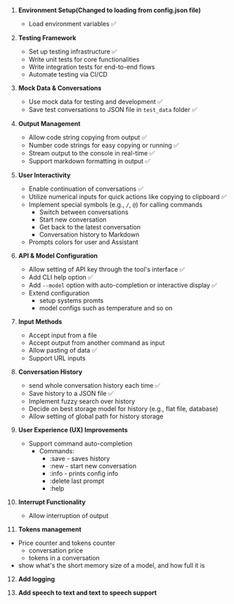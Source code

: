 1. **Environment Setup(Changed to loading from config.json file)**

   - Load environment variables ✅

2. **Testing Framework**

   - Set up testing infrastructure ✅
   - Write unit tests for core functionalities
   - Write integration tests for end-to-end flows
   - Automate testing via CI/CD

3. **Mock Data & Conversations**

   - Use mock data for testing and development ✅
   - Save test conversations to JSON file in `test_data` folder ✅

4. **Output Management**

   - Allow code string copying from output ✅
   - Number code strings for easy copying or running ✅
   - Stream output to the console in real-time ✅
   - Support markdown formatting in output ✅

5. **User Interactivity**

   - Enable continuation of conversations ✅
   - Utilize numerical inputs for quick actions like copying to clipboard ✅
   - Implement special symbols (e.g., `/`, `@`) for calling commands
     - Switch between conversations
     - Start new conversation
     - Get back to the latest conversation
     - Conversation history to Markdown
   - Prompts colors for user and Assistant

6. **API & Model Configuration**

   - Allow setting of API key through the tool's interface ✅
   - Add CLI help option ✅
   - Add `--model` option with auto-completion or interactive display ✅
   - Extend configuration
     - setup systems promts
     - model configs such as temperature and so on

7. **Input Methods**

   - Accept input from a file
   - Accept output from another command as input
   - Allow pasting of data ✅
   - Support URL inputs

8. **Conversation History**

   - send whole conversation history each time ✅
   - Save history to a JSON file ✅
   - Implement fuzzy search over history
   - Decide on best storage model for history (e.g., flat file, database)
   - Allow setting of global path for history storage

9. **User Experience (UX) Improvements**

   - Support command auto-completion
     - Commands:
       - :save - saves history
       - :new - start new conversation
       - :info - prints config info
       - :delete last prompt
       - :help

10. **Interrupt Functionality**

    - Allow interruption of output

11. **Tokens management**

- Price counter and tokens counter
  - conversation price
  - tokens in a conversation
- show what's the short memory size of a model, and how full it is

12. **Add logging**

13. **Add speech to text and text to speech support**
